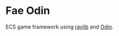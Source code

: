 # Fae Odin

ECS game framework using [raylib](https://www.raylib.com/) and [Odin](https://odin-lang.org/).